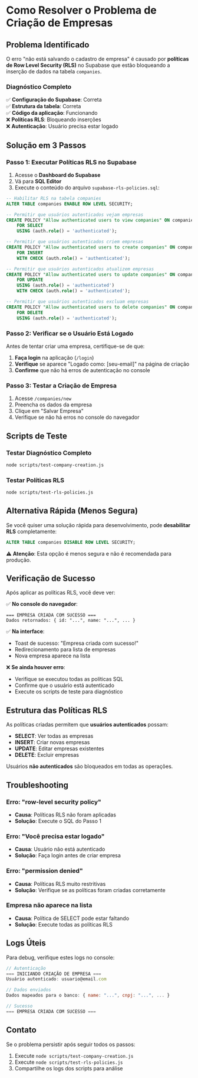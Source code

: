 # Como Resolver o Problema de Criação de Empresas

## Problema Identificado

O erro "não está salvando o cadastro de empresa" é causado por **políticas de Row Level Security (RLS)** no Supabase que estão bloqueando a inserção de dados na tabela `companies`.

### Diagnóstico Completo

✅ **Configuração do Supabase**: Correta  
✅ **Estrutura da tabela**: Correta  
✅ **Código da aplicação**: Funcionando  
❌ **Políticas RLS**: Bloqueando inserções  
❌ **Autenticação**: Usuário precisa estar logado  

## Solução em 3 Passos

### Passo 1: Executar Políticas RLS no Supabase

1. Acesse o **Dashboard do Supabase**
2. Vá para **SQL Editor**
3. Execute o conteúdo do arquivo `supabase-rls-policies.sql`:

```sql
-- Habilitar RLS na tabela companies
ALTER TABLE companies ENABLE ROW LEVEL SECURITY;

-- Permitir que usuários autenticados vejam empresas
CREATE POLICY "Allow authenticated users to view companies" ON companies
    FOR SELECT 
    USING (auth.role() = 'authenticated');

-- Permitir que usuários autenticados criem empresas
CREATE POLICY "Allow authenticated users to create companies" ON companies
    FOR INSERT 
    WITH CHECK (auth.role() = 'authenticated');

-- Permitir que usuários autenticados atualizem empresas
CREATE POLICY "Allow authenticated users to update companies" ON companies
    FOR UPDATE 
    USING (auth.role() = 'authenticated')
    WITH CHECK (auth.role() = 'authenticated');

-- Permitir que usuários autenticados excluam empresas
CREATE POLICY "Allow authenticated users to delete companies" ON companies
    FOR DELETE 
    USING (auth.role() = 'authenticated');
```

### Passo 2: Verificar se o Usuário Está Logado

Antes de tentar criar uma empresa, certifique-se de que:

1. **Faça login** na aplicação (`/login`)
2. **Verifique** se aparece "Logado como: [seu-email]" na página de criação
3. **Confirme** que não há erros de autenticação no console

### Passo 3: Testar a Criação de Empresa

1. Acesse `/companies/new`
2. Preencha os dados da empresa
3. Clique em "Salvar Empresa"
4. Verifique se não há erros no console do navegador

## Scripts de Teste

### Testar Diagnóstico Completo
```bash
node scripts/test-company-creation.js
```

### Testar Políticas RLS
```bash
node scripts/test-rls-policies.js
```

## Alternativa Rápida (Menos Segura)

Se você quiser uma solução rápida para desenvolvimento, pode **desabilitar RLS** completamente:

```sql
ALTER TABLE companies DISABLE ROW LEVEL SECURITY;
```

⚠️ **Atenção**: Esta opção é menos segura e não é recomendada para produção.

## Verificação de Sucesso

Após aplicar as políticas RLS, você deve ver:

✅ **No console do navegador**:
```
=== EMPRESA CRIADA COM SUCESSO ===
Dados retornados: { id: "...", name: "...", ... }
```

✅ **Na interface**:
- Toast de sucesso: "Empresa criada com sucesso!"
- Redirecionamento para lista de empresas
- Nova empresa aparece na lista

❌ **Se ainda houver erro**:
- Verifique se executou todas as políticas SQL
- Confirme que o usuário está autenticado
- Execute os scripts de teste para diagnóstico

## Estrutura das Políticas RLS

As políticas criadas permitem que **usuários autenticados** possam:

- **SELECT**: Ver todas as empresas
- **INSERT**: Criar novas empresas  
- **UPDATE**: Editar empresas existentes
- **DELETE**: Excluir empresas

Usuários **não autenticados** são bloqueados em todas as operações.

## Troubleshooting

### Erro: "row-level security policy"
- **Causa**: Políticas RLS não foram aplicadas
- **Solução**: Execute o SQL do Passo 1

### Erro: "Você precisa estar logado"
- **Causa**: Usuário não está autenticado
- **Solução**: Faça login antes de criar empresa

### Erro: "permission denied"
- **Causa**: Políticas RLS muito restritivas
- **Solução**: Verifique se as políticas foram criadas corretamente

### Empresa não aparece na lista
- **Causa**: Política de SELECT pode estar faltando
- **Solução**: Execute todas as políticas RLS

## Logs Úteis

Para debug, verifique estes logs no console:

```javascript
// Autenticação
=== INICIANDO CRIAÇÃO DE EMPRESA ===
Usuário autenticado: usuario@email.com

// Dados enviados
Dados mapeados para o banco: { name: "...", cnpj: "...", ... }

// Sucesso
=== EMPRESA CRIADA COM SUCESSO ===
```

## Contato

Se o problema persistir após seguir todos os passos:

1. Execute `node scripts/test-company-creation.js`
2. Execute `node scripts/test-rls-policies.js`  
3. Compartilhe os logs dos scripts para análise